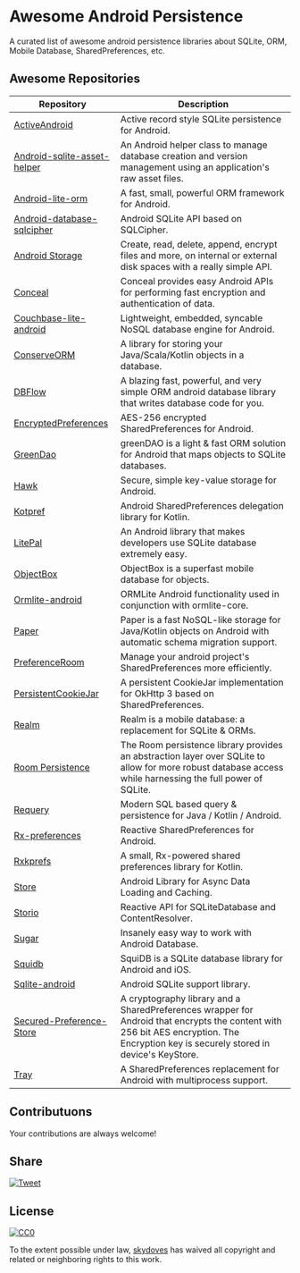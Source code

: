# Awesome Android Persistence
A curated list of awesome android persistence libraries about SQLite, ORM, Mobile Database, SharedPreferences, etc.

## Awesome Repositories
Repository | Description
-----------|------------
[ActiveAndroid](https://github.com/pardom-zz/ActiveAndroid) | Active record style SQLite persistence for Android.
[Android-sqlite-asset-helper](https://github.com/jgilfelt/android-sqlite-asset-helper) | An Android helper class to manage database creation and version management using an application's raw asset files.
[Android-lite-orm](https://github.com/litesuits/android-lite-orm) | A fast, small, powerful ORM framework for Android.
[Android-database-sqlcipher](https://github.com/sqlcipher/android-database-sqlcipher) | Android SQLite API based on SQLCipher.
[Android Storage](https://github.com/sromku/android-storage) | Create, read, delete, append, encrypt files and more, on internal or external disk spaces with a really simple API.
[Conceal](https://github.com/facebook/conceal) | Conceal provides easy Android APIs for performing fast encryption and authentication of data.
[Couchbase-lite-android](https://github.com/couchbase/couchbase-lite-android) | Lightweight, embedded, syncable NoSQL database engine for Android.
[ConserveORM](https://github.com/ConserveORM/main) | A library for storing your Java/Scala/Kotlin objects in a database.
[DBFlow](https://github.com/Raizlabs/DBFlow) | A blazing fast, powerful, and very simple ORM android database library that writes database code for you.
[EncryptedPreferences](https://github.com/PDDStudio/EncryptedPreferences) | AES-256 encrypted SharedPreferences for Android.
[GreenDao](https://github.com/greenrobot/greenDAO) | greenDAO is a light & fast ORM solution for Android that maps objects to SQLite databases.
[Hawk](https://github.com/orhanobut/hawk) | Secure, simple key-value storage for Android.
[Kotpref](https://github.com/chibatching/Kotpref) | Android SharedPreferences delegation library for Kotlin.
[LitePal](https://github.com/LitePalFramework/LitePal) | An Android library that makes developers use SQLite database extremely easy.
[ObjectBox](https://github.com/objectbox/objectbox-java) | ObjectBox is a superfast mobile database for objects.
[Ormlite-android](https://github.com/j256/ormlite-android) | ORMLite Android functionality used in conjunction with ormlite-core.
[Paper](https://github.com/pilgr/Paper) | Paper is a fast NoSQL-like storage for Java/Kotlin objects on Android with automatic schema migration support.
[PreferenceRoom](https://github.com/skydoves/PreferenceRoom) | Manage your android project's SharedPreferences more efficiently.
[PersistentCookieJar](https://github.com/franmontiel/PersistentCookieJar) | A persistent CookieJar implementation for OkHttp 3 based on SharedPreferences.
[Realm](https://github.com/realm/realm-java) | Realm is a mobile database: a replacement for SQLite & ORMs.
[Room Persistence](https://developer.android.com/topic/libraries/architecture/room) | The Room persistence library provides an abstraction layer over SQLite to allow for more robust database access while harnessing the full power of SQLite.
[Requery](https://github.com/requery/requery) | Modern SQL based query & persistence for Java / Kotlin / Android.
[Rx-preferences](https://github.com/f2prateek/rx-preferences) | Reactive SharedPreferences for Android.
[Rxkprefs](https://github.com/afollestad/rxkprefs) | A small, Rx-powered shared preferences library for Kotlin.
[Store](https://github.com/NYTimes/Store) | Android Library for Async Data Loading and Caching.
[Storio](https://github.com/pushtorefresh/storio) | Reactive API for SQLiteDatabase and ContentResolver.
[Sugar](https://github.com/chennaione/sugar) | Insanely easy way to work with Android Database.
[Squidb](https://github.com/yahoo/squidb) | SquiDB is a SQLite database library for Android and iOS.
[Sqlite-android](https://github.com/requery/sqlite-android) | Android SQLite support library.
[Secured-Preference-Store](https://github.com/iamMehedi/Secured-Preference-Store) | A cryptography library and a SharedPreferences wrapper for Android that encrypts the content with 256 bit AES encryption. The Encryption key is securely stored in device's KeyStore.
[Tray](https://github.com/grandcentrix/tray) | A SharedPreferences replacement for Android with multiprocess support.

## Contributuons
Your contributions are always welcome!

## Share
[![Tweet](https://img.shields.io/twitter/url/http/shields.io.svg?style=social)](https://twitter.com/intent/tweet?text=A%20curated%20list%20of%20awesome%20android%20persistence%20libraries%20about%20SQLite,%20ORM,%20Mobile%20Database,%20SharedPreferences,%20etc.%20&url=https://github.com/skydoves/Awesome-Android-Persistence)

## License

[![CC0](http://i.creativecommons.org/p/zero/1.0/88x31.png)](http://creativecommons.org/publicdomain/zero/1.0/)

To the extent possible under law, [skydoves](https://github.com/skydoves) has waived all copyright and related or neighboring rights to this work.
